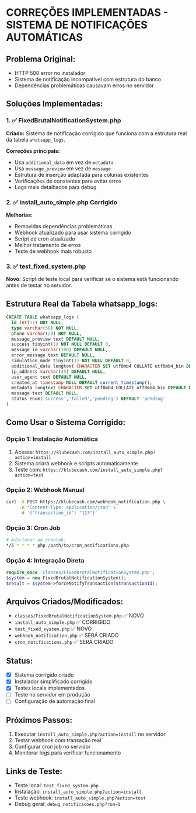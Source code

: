 # CORREÇÕES IMPLEMENTADAS - SISTEMA DE NOTIFICAÇÕES AUTOMÁTICAS

## Problema Original:
- HTTP 500 error no instalador
- Sistema de notificação incompatível com estrutura do banco
- Dependências problemáticas causavam erros no servidor

## Soluções Implementadas:

### 1. ✅ FixedBrutalNotificationSystem.php
**Criado:** Sistema de notificação corrigido que funciona com a estrutura real da tabela `whatsapp_logs`.

**Correções principais:**
- Usa `additional_data` em vez de `metadata`
- Usa `message_preview` em vez de `message`
- Estrutura de inserção adaptada para colunas existentes
- Verificações de constantes para evitar erros
- Logs mais detalhados para debug

### 2. ✅ install_auto_simple.php Corrigido
**Melhorias:**
- Removidas dependências problemáticas
- Webhook atualizado para usar sistema corrigido
- Script de cron atualizado
- Melhor tratamento de erros
- Teste de webhook mais robusto

### 3. ✅ test_fixed_system.php
**Novo:** Script de teste local para verificar se o sistema está funcionando antes de testar no servidor.

## Estrutura Real da Tabela whatsapp_logs:
```sql
CREATE TABLE whatsapp_logs (
  id int(11) NOT NULL,
  type varchar(50) NOT NULL,
  phone varchar(20) NOT NULL,
  message_preview text DEFAULT NULL,
  success tinyint(1) NOT NULL DEFAULT 0,
  message_id varchar(100) DEFAULT NULL,
  error_message text DEFAULT NULL,
  simulation_mode tinyint(1) NOT NULL DEFAULT 0,
  additional_data longtext CHARACTER SET utf8mb4 COLLATE utf8mb4_bin DEFAULT NULL CHECK (json_valid(additional_data)),
  ip_address varchar(45) DEFAULT NULL,
  user_agent text DEFAULT NULL,
  created_at timestamp NULL DEFAULT current_timestamp(),
  metadata longtext CHARACTER SET utf8mb4 COLLATE utf8mb4_bin DEFAULT NULL CHECK (json_valid(metadata)),
  message text DEFAULT NULL,
  status enum('success','failed','pending') DEFAULT 'pending'
)
```

## Como Usar o Sistema Corrigido:

### Opção 1: Instalação Automática
1. Acesse: `https://klubecash.com/install_auto_simple.php?action=install`
2. Sistema criará webhook e scripts automaticamente
3. Teste com: `https://klubecash.com/install_auto_simple.php?action=test`

### Opção 2: Webhook Manual
```bash
curl -X POST https://klubecash.com/webhook_notification.php \
     -H "Content-Type: application/json" \
     -d '{"transaction_id": "123"}'
```

### Opção 3: Cron Job
```bash
# Adicionar ao crontab:
*/5 * * * * php /path/to/cron_notifications.php
```

### Opção 4: Integração Direta
```php
require_once 'classes/FixedBrutalNotificationSystem.php';
$system = new FixedBrutalNotificationSystem();
$result = $system->forceNotifyTransaction($transactionId);
```

## Arquivos Criados/Modificados:
- `classes/FixedBrutalNotificationSystem.php` ✅ NOVO
- `install_auto_simple.php` ✅ CORRIGIDO
- `test_fixed_system.php` ✅ NOVO
- `webhook_notification.php` ✅ SERÁ CRIADO
- `cron_notifications.php` ✅ SERÁ CRIADO

## Status:
- [x] Sistema corrigido criado
- [x] Instalador simplificado corrigido
- [x] Testes locais implementados
- [ ] Teste no servidor em produção
- [ ] Configuração de automação final

## Próximos Passos:
1. Executar `install_auto_simple.php?action=install` no servidor
2. Testar webhook com transação real
3. Configurar cron job no servidor
4. Monitorar logs para verificar funcionamento

## Links de Teste:
- Teste local: `test_fixed_system.php`
- Instalação: `install_auto_simple.php?action=install`
- Teste webhook: `install_auto_simple.php?action=test`
- Debug geral: `debug_notificacoes.php?run=1`